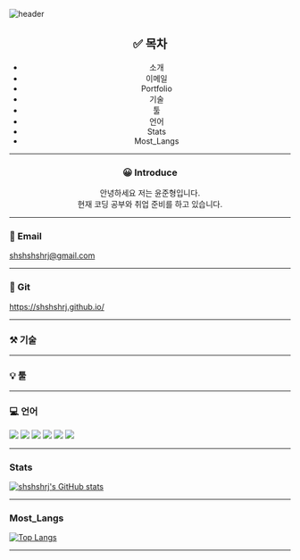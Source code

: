 ![header](https://capsule-render.vercel.app/api?type=wave&color=auto&height=300&section=header&text=Welcome!&fontSize=90&animation=fadeIn&fontAlignY=38&desc=My%20GitHub%20profile&descAlignY=51&descAlign=62)

<div align="center">

## ✅ 목차

- 소개
- 이메일
- Portfolio
- 기술
- 툴
- 언어
- Stats
- Most_Langs

</div>
  
------------

<div align="center">

### 😀 Introduce

안녕하세요 저는 윤준형입니다.   
현재 코딩 공부와 취업 준비를 하고 있습니다.   

</div>
  
------------



### 📧 Email

shshshshrj@gmail.com



------------



### 📁 Git

<https://shshshrj.github.io/>



------------



### ⚒️ 기술



------------



### 💡 툴 



------------



### 💻 언어



<img src="https://img.shields.io/badge/JavaScript-red?style=flat-square&logo=javascript&logoColor=white"/>
<img src="https://img.shields.io/badge/JavaScript-red?style=flat-square&logo=javascript&logoColor=white"/>
<img src="https://img.shields.io/badge/JavaScript-red?style=flat-square&logo=javascript&logoColor=white"/>
<img src="https://img.shields.io/badge/JavaScript-red?style=flat-square&logo=javascript&logoColor=white"/>
<img src="https://img.shields.io/badge/JavaScript-red?style=flat-square&logo=javascript&logoColor=white"/>
<img src="https://img.shields.io/badge/JavaScript-red?style=flat-square&logo=javascript&logoColor=white"/>



------------



### Stats
[![shshshrj's GitHub stats](https://github-readme-stats.vercel.app/api?username=shshshrj&theme=tokyonight)](https://github.com/anuraghazra/github-readme-stats)



------------



### Most_Langs
[![Top Langs](https://github-readme-stats.vercel.app/api/top-langs/?username=shshshrj&layout=compact&theme=tokyonight&langs_count=4)](https://github.com/anuraghazra/github-readme-stats)



------------
